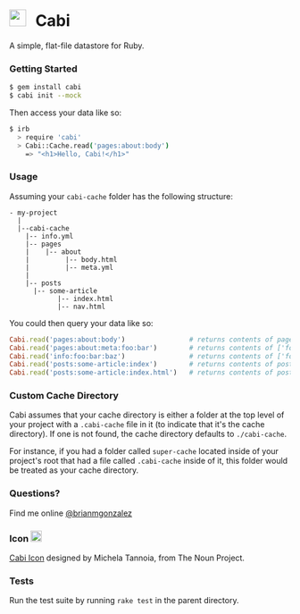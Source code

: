 # <img src="https://rawgithub.com/briangonzalez/cabi-gem/master/data/cabi.svg" width=30 style="margin-right: 10px"> Cabi

A simple, flat-file datastore for Ruby.

### Getting Started

``` bash
$ gem install cabi
$ cabi init --mock
```

Then access your data like so:

```bash
$ irb
  > require 'cabi'
  > Cabi::Cache.read('pages:about:body')
    => "<h1>Hello, Cabi!</h1>"
```

### Usage

Assuming your `cabi-cache` folder has the following structure:

    - my-project
      |
      |--cabi-cache
        |-- info.yml
        |-- pages
        |    |-- about 
        |         |-- body.html
        |         |-- meta.yml
        |         
        |-- posts
          |-- some-article
                |-- index.html
                |-- nav.html
            

You could then query your data like so:

```ruby
Cabi.read('pages:about:body')                # returns contents of page/about/body.html
Cabi.read('pages:about:meta:foo:bar')        # returns contents of ['foo']['bar'] in page/about/meta.yml hash
Cabi.read('info:foo:bar:baz')                # returns contents of ['foo']['bar']['baz'] in info.yml hash
Cabi.read('posts:some-article:index')        # returns contents of posts/some-article/index.html
Cabi.read('posts:some-article:index.html')   # returns contents of posts/some-article/index.html
```

### Custom Cache Directory

Cabi assumes that your cache directory is either a folder at the top level of your project with a `.cabi-cache` file in it (to indicate that it's the cache directory). If one is not found, the cache directory defaults to `./cabi-cache`.

For instance, if you had a folder called `super-cache` located inside of your project's root that had a file called `.cabi-cache` inside of it, this folder would be treated as your cache directory.

### Questions?

Find me online [@brianmgonzalez](http://twitter.com/brianmgonzalez)

### Icon <img src="https://rawgithub.com/briangonzalez/cabi-gem/master/data/cabi.svg" width=20 style="margin-right: 10px">

[Cabi Icon](http://thenounproject.com/noun/file-cabinet/#icon-No22117) designed by Michela Tannoia, from The Noun Project.

### Tests
Run the test suite by running `rake test` in the parent directory.